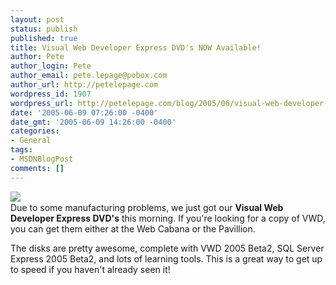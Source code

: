 ```yaml
---
layout: post
status: publish
published: true
title: Visual Web Developer Express DVD's NOW Available!
author: Pete
author_login: Pete
author_email: pete.lepage@pobox.com
author_url: http://petelepage.com
wordpress_id: 1907
wordpress_url: http://petelepage.com/blog/2005/06/visual-web-developer-express-dvds-now-available/
date: '2005-06-09 07:26:00 -0400'
date_gmt: '2005-06-09 14:26:00 -0400'
categories:
- General
tags:
- MSDNBlogPost
comments: []
---
```

<p><img src="http://www.bigbackpack.ca/nGallery/photos/83/4/140x134.aspx" align="left"/><br />Due to some manufacturing problems, we just got our <b>Visual Web Developer Express DVD's</b> this morning. If you're looking for a copy of VWD, you can get them either at the Web Cabana or the Pavillion. </p>
<p>The disks are pretty awesome, complete with VWD 2005 Beta2, SQL Server Express 2005 Beta2, and lots of learning tools. This is a great way to get up to speed if you haven't already seen it!</p>
